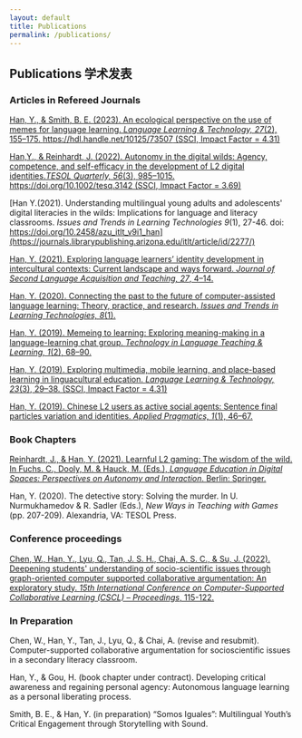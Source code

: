 ```yaml
---
layout: default
title: Publications
permalink: /publications/
---
```

## Publications 学术发表
### Articles in Refereed Journals

[Han, Y., & Smith, B. E. (2023). An ecological perspective on the use of memes for language learning. *Language Learning & Technology, 27*(2), 155–175. https://hdl.handle.net/10125/73507 (SSCI, Impact Factor = 4.31)](https://www.lltjournal.org/item/10125-73507/)

[Han,Y., & Reinhardt, J. (2022). Autonomy in the digital wilds: Agency, competence, and self-efficacy in the development of L2 digital identities.*TESOL Quarterly, 56*(3), 985–1015. https://doi.org/10.1002/tesq.3142 (SSCI, Impact Factor = 3.69)](https://onlinelibrary.wiley.com/doi/10.1002/tesq.3142)

[Han Y.(2021). Understanding multilingual young adults and adolescents' digital literacies in the wilds: Implications for language and literacy classrooms. *Issues and Trends in Learning Technologies 9*(1), 27-46. doi: https://doi.org/10.2458/azu_itlt_v9i1_han](https://journals.librarypublishing.arizona.edu/itlt/article/id/2277/)

[Han, Y. (2021). Exploring language learners’ identity development in intercultural contexts: Current landscape and ways forward. *Journal of Second Language Acquisition and Teaching, 27*, 4–14.](https://journals.librarypublishing.arizona.edu/jslat/article/id/2981/)

[Han, Y. (2020). Connecting the past to the future of computer-assisted language learning: Theory, practice, and research. *Issues and Trends in Learning Technologies, 8*(1).](https://journals.librarypublishing.arizona.edu/itlt/article/id/1742/)

[Han, Y. (2019). Memeing to learning: Exploring meaning-making in a language-learning chat group. *Technology in Language Teaching & Learning, 1*(2), 68–90.](https://www.castledown.com.au/journals/tltl/article/?reference=191)

[Han, Y. (2019). Exploring multimedia, mobile learning, and place-based learning in linguacultural education. *Language Learning & Technology, 23*(3), 29–38. (SSCI, Impact Factor = 4.31)](https://www.lltjournal.org/item/10125-44692/)

[Han, Y. (2019). Chinese L2 users as active social agents: Sentence final particles variation and identities. *Applied Pragmatics, 1*(1), 46–67.](https://benjamins.com/catalog/ap.00003.han)

### Book Chapters
[Reinhardt, J., & Han, Y. (2021). Learnful L2 gaming: The wisdom of the wild. In Fuchs. C., Dooly, M. & Hauck, M. (Eds.), *Language Education in Digital Spaces: Perspectives on Autonomy and Interaction*. Berlin: Springer.](https://link.springer.com/chapter/10.1007/978-3-030-74958-3_9)

Han, Y. (2020). The detective story: Solving the murder. In U. Nurmukhamedov & R. Sadler (Eds.), *New Ways in Teaching with Games* (pp. 207-209). Alexandria, VA: TESOL Press.  

### Conference proceedings

[Chen, W., Han, Y., Lyu, Q., Tan, J. S. H., Chai, A. S. C., & Su, J. (2022). Deepening students' understanding of socio-scientific issues through graph-oriented computer supported collaborative argumentation: An exploratory study. *15th International Conference on Computer-Supported Collaborative Learning (CSCL) – Proceedings*, 115-122.](https://repository.nie.edu.sg/handle/10497/24340)

### In Preparation

Chen, W., Han, Y., Tan, J., Lyu, Q., & Chai, A. (revise and resubmit). Computer-supported collaborative argumentation for socioscientific issues in a secondary literacy classroom.

Han, Y., & Gou, H. (book chapter under contract). Developing critical awareness and regaining personal agency: Autonomous language learning as a personal liberating process.

Smith, B. E., & Han, Y. (in preparation) “Somos Iguales”: Multilingual Youth’s Critical Engagement through Storytelling with Sound.


